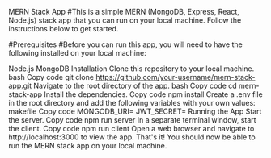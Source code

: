 MERN Stack App
#This is a simple MERN (MongoDB, Express, React, Node.js) stack app that you can run on your local machine. Follow the instructions below to get started.

#Prerequisites
#Before you can run this app, you will need to have the following installed on your local machine:

Node.js
MongoDB
Installation
Clone this repository to your local machine.
bash
Copy code
git clone https://github.com/your-username/mern-stack-app.git
Navigate to the root directory of the app.
bash
Copy code
cd mern-stack-app
Install the dependencies.
Copy code
npm install
Create a .env file in the root directory and add the following variables with your own values:
makefile
Copy code
MONGODB_URI=<your-mongodb-uri>
JWT_SECRET=<your-jwt-secret>
Running the App
Start the server.
Copy code
npm run server
In a separate terminal window, start the client.
Copy code
npm run client
Open a web browser and navigate to http://localhost:3000 to view the app.
That's it! You should now be able to run the MERN stack app on your local machine.
